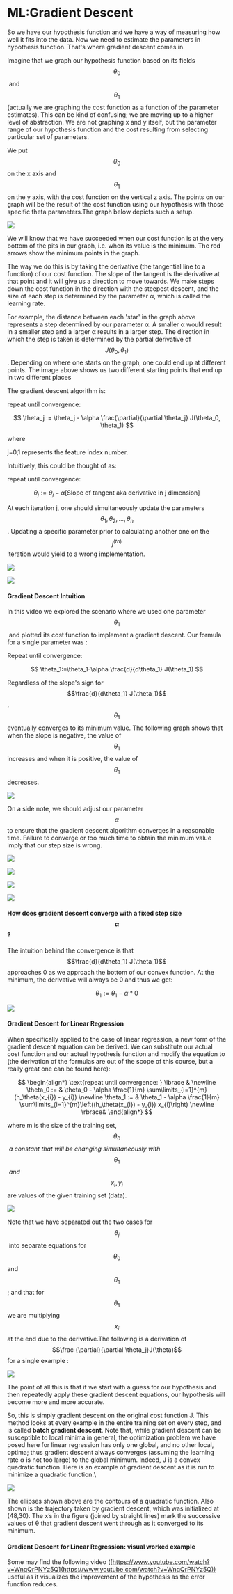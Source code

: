 # ML:Gradient Descent

So we have our hypothesis function and we have a way of measuring how well it fits into the data. Now we need to estimate the parameters in hypothesis function. That's where gradient descent comes in.

Imagine that we graph our hypothesis function based on its fields $$\theta_0$$​ and $$\theta_1$$(actually we are graphing the cost function as a function of the parameter estimates). This can be kind of confusing; we are moving up to a higher level of abstraction. We are not graphing x and y itself, but the parameter range of our hypothesis function and the cost resulting from selecting particular set of parameters.

We put $$\theta_0$$on the x axis and $$\theta_1$$​on the y axis, with the cost function on the vertical z axis. The points on our graph will be the result of the cost function using our hypothesis with those specific theta parameters.The graph below depicts such a setup.

![](<.gitbook/assets/image (4).png>)

We will know that we have succeeded when our cost function is at the very bottom of the pits in our graph, i.e. when its value is the minimum. The red arrows show the minimum points in the graph.

The way we do this is by taking the derivative (the tangential line to a function) of our cost function. The slope of the tangent is the derivative at that point and it will give us a direction to move towards. We make steps down the cost function in the direction with the steepest descent, and the size of each step is determined by the parameter α, which is called the learning rate.

For example, the distance between each 'star' in the graph above represents a step determined by our parameter α. A smaller α would result in a smaller step and a larger α results in a larger step. The direction in which the step is taken is determined by the partial derivative of $$J(\theta_0,\theta_1)$$. Depending on where one starts on the graph, one could end up at different points. The image above shows us two different starting points that end up in two different places

The gradient descent algorithm is:

repeat until convergence:

$$
\theta_j := \theta_j - \alpha \frac{\partial}{\partial \theta_j} J(\theta_0, \theta_1)
$$

where

j=0,1 represents the feature index number.

Intuitively, this could be thought of as:

repeat until convergence:

$$
\theta_j := \theta_j - \alpha [\text{Slope of tangent aka derivative in j dimension}]
$$

At each iteration j, one should simultaneously update the parameters $$\theta_1, \theta_2,...,\theta_n$$. Updating a specific parameter prior to calculating another one on the $$j^{(th)}$$iteration would yield to a wrong implementation.

![](<.gitbook/assets/image (5).png>)

![](<.gitbook/assets/image (6).png>)

#### **Gradient Descent Intuition**

In this video we explored the scenario where we used one parameter $$\theta_1$$​ and plotted its cost function to implement a gradient descent. Our formula for a single parameter was :

Repeat until convergence:

$$
\theta_1:=\theta_1-\alpha \frac{d}{d\theta_1} J(\theta_1)
$$

Regardless of the slope's sign for $$\frac{d}{d\theta_1} J(\theta_1)$$, $$\theta_1$$eventually converges to its minimum value. The following graph shows that when the slope is negative, the value of $$\theta_1$$increases and when it is positive, the value of $$\theta_1$$decreases.

![](<.gitbook/assets/image (7).png>)

On a side note, we should adjust our parameter $$\alpha$$ to ensure that the gradient descent algorithm converges in a reasonable time. Failure to converge or too much time to obtain the minimum value imply that our step size is wrong.

![](<.gitbook/assets/image (8).png>)

![](<.gitbook/assets/image (10).png>)

![](<.gitbook/assets/image (12).png>)

![](<.gitbook/assets/image (13).png>)

#### How does gradient descent converge with a fixed step size $$\alpha$$ ?

The intuition behind the convergence is that $$\frac{d}{d\theta_1} J(\theta_1)$$approaches 0 as we approach the bottom of our convex function. At the minimum, the derivative will always be 0 and thus we get:

$$
\theta_1:=\theta_1-\alpha * 0
$$

![](<.gitbook/assets/image (9).png>)

#### **Gradient Descent for Linear Regression**

When specifically applied to the case of linear regression, a new form of the gradient descent equation can be derived. We can substitute our actual cost function and our actual hypothesis function and modify the equation to (the derivation of the formulas are out of the scope of this course, but a really great one can be found here):

$$
\begin{align*}
  \text{repeat until convergence: } \lbrace & \newline 
  \theta_0 := & \theta_0 - \alpha \frac{1}{m} \sum\limits_{i=1}^{m}(h_\theta(x_{i}) - y_{i}) \newline
  \theta_1 := & \theta_1 - \alpha \frac{1}{m} \sum\limits_{i=1}^{m}\left((h_\theta(x_{i}) - y_{i}) x_{i}\right) \newline
  \rbrace&
  \end{align*}
$$

where m is the size of the training set, $$\theta_0$$_​ a constant that will be changing simultaneously with_ $$\theta_1$$_​ and_ $$x_{i}, y_{i}$$are values of the given training set (data).

![](<.gitbook/assets/image (16).png>)

Note that we have separated out the two cases for $$\theta_j$$​ into separate equations for $$\theta_0$$and $$\theta_1$$​; and that for $$\theta_1$$we are multiplying $$x_i$$at the end due to the derivative.The following is a derivation of $$\frac {\partial}{\partial \theta_j}J(\theta)$$ for a single example :

![](<.gitbook/assets/image (15).png>)

The point of all this is that if we start with a guess for our hypothesis and then repeatedly apply these gradient descent equations, our hypothesis will become more and more accurate.

So, this is simply gradient descent on the original cost function J. This method looks at every example in the entire training set on every step, and is called **batch gradient descent**. Note that, while gradient descent can be susceptible to local minima in general, the optimization problem we have posed here for linear regression has only one global, and no other local, optima; thus gradient descent always converges (assuming the learning rate α is not too large) to the global minimum. Indeed, J is a convex quadratic function. Here is an example of gradient descent as it is run to minimize a quadratic function.\


![](<.gitbook/assets/image (17).png>)

The ellipses shown above are the contours of a quadratic function. Also shown is the trajectory taken by gradient descent, which was initialized at (48,30). The x’s in the figure (joined by straight lines) mark the successive values of θ that gradient descent went through as it converged to its minimum.

#### **Gradient Descent for Linear Regression: visual worked example**

Some may find the following video ([https://www.youtube.com/watch?v=WnqQrPNYz5Q](https://www.youtube.com/watch?v=WnqQrPNYz5Q)) useful as it visualizes the improvement of the hypothesis as the error function reduces.

